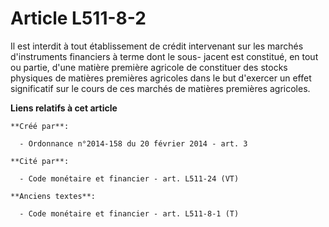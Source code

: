 # Article L511-8-2

Il  est interdit à tout établissement de crédit intervenant sur les marchés  d'instruments financiers à terme dont le sous-
jacent est constitué, en  tout ou partie, d'une matière première agricole de constituer des stocks  physiques de matières
premières agricoles dans le but d'exercer un  effet significatif sur le cours de ces marchés de matières premières
agricoles.

**Liens relatifs à cet article**

	**Créé par**:

	  - Ordonnance n°2014-158 du 20 février 2014 - art. 3

	**Cité par**:

	  - Code monétaire et financier - art. L511-24 (VT)

	**Anciens textes**:

	  - Code monétaire et financier - art. L511-8-1 (T)
